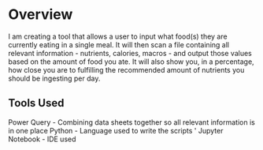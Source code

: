 # Overview
I am creating a tool that allows a user to input what food(s) they are currently eating in a single meal. It will then scan a file containing all relevant information - nutrients, calories, macros - and output those values based on the amount of food you ate. It will also show you, in a percentage, how close you are to fulfilling the recommended amount of nutrients you should be ingesting per day. 

## Tools Used
Power Query - Combining data sheets together so all relevant information is in one place
Python - Language used to write the scripts '
Jupyter Notebook - IDE used 


